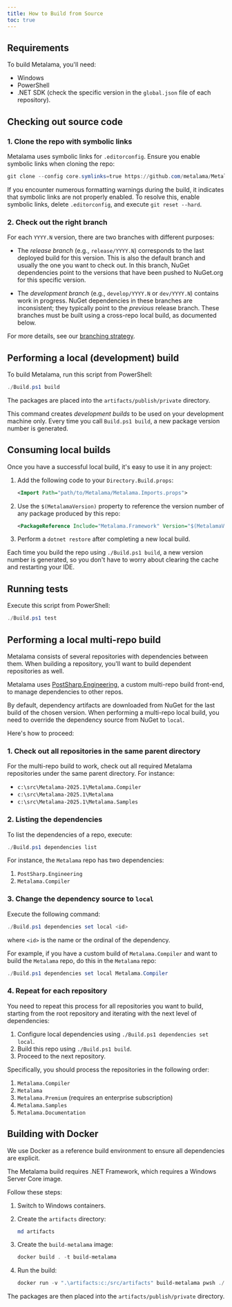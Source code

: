 ```yaml
---
title: How to Build from Source
toc: true
---
```


## Requirements

To build Metalama, you'll need:

- Windows
- PowerShell
- .NET SDK (check the specific version in the `global.json` file of each repository).

## Checking out source code

### 1. Clone the repo with symbolic links

Metalama uses symbolic links for `.editorconfig`. Ensure you enable symbolic links when cloning the repo:

```powershell
git clone --config core.symlinks=true https://github.com/metalama/Metalama.git
```

If you encounter numerous formatting warnings during the build, it indicates that symbolic links are not properly enabled. To resolve this, enable symbolic links, delete `.editorconfig`, and execute `git reset --hard`.

### 2. Check out the right branch

For each `YYYY.N` version, there are two branches with different purposes:

- The _release branch_ (e.g., `release/YYYY.N`) corresponds to the last deployed build for this version. This is also the default branch and usually the one you want to check out. In this branch, NuGet dependencies point to the versions that have been pushed to NuGet.org for this specific version.

- The _development branch_ (e.g., `develop/YYYY.N` or `dev/YYYY.N`) contains work in progress. NuGet dependencies in these branches are inconsistent; they typically point to the _previous_ release branch. These branches must be built using a cross-repo local build, as documented below.

For more details, see our [branching strategy](branching).

## Performing a local (development) build

To build Metalama, run this script from PowerShell:

```powershell
./Build.ps1 build
```

The packages are placed into the `artifacts/publish/private` directory.

This command creates _development builds_ to be used on your development machine only. Every time you call `Build.ps1 build`, a new package version number is generated.

## Consuming local builds

Once you have a successful local build, it's easy to use it in any project:

1. Add the following code to your `Directory.Build.props`:

    ```xml
    <Import Path="path/to/Metalama/Metalama.Imports.props">
    ```

2. Use the `$(MetalamaVersion)` property to reference the version number of any package produced by this repo:

    ```xml
    <PackageReference Include="Metalama.Framework" Version="$(MetalamaVersion)"/>
    ```

3. Perform a `dotnet restore` after completing a new local build.

Each time you build the repo using `./Build.ps1 build`, a new version number is generated, so you don't have to worry about clearing the cache and restarting your IDE.

## Running tests

Execute this script from PowerShell:

```powershell
./Build.ps1 test
```

## Performing a local multi-repo build

Metalama consists of several repositories with dependencies between them. When building a repository, you'll want to build dependent repositories as well.

Metalama uses [PostSharp.Engineering](https://github.com/postsharp/PostSharp.Engineering), a custom multi-repo build front-end, to manage dependencies to other repos.

By default, dependency artifacts are downloaded from NuGet for the last build of the chosen version. When performing a multi-repo local build, you need to override the dependency source from NuGet to `local`.

Here's how to proceed:

### 1. Check out all repositories in the same parent directory

For the multi-repo build to work, check out all required Metalama repositories under the same parent directory. For instance:

- `c:\src\Metalama-2025.1\Metalama.Compiler`
- `c:\src\Metalama-2025.1\Metalama`
- `c:\src\Metalama-2025.1\Metalama.Samples`

### 2. Listing the dependencies

To list the dependencies of a repo, execute:

```powershell
./Build.ps1 dependencies list
```

For instance, the `Metalama` repo has two dependencies:

1. `PostSharp.Engineering`
2. `Metalama.Compiler`

### 3. Change the dependency source to `local`

Execute the following command:

```powershell
./Build.ps1 dependencies set local <id>
```

where `<id>` is the name or the ordinal of the dependency.

For example, if you have a custom build of `Metalama.Compiler` and want to build the `Metalama` repo, do this in the `Metalama` repo:

```powershell
./Build.ps1 dependencies set local Metalama.Compiler
```

### 4. Repeat for each repository

You need to repeat this process for all repositories you want to build, starting from the root repository and iterating with the next level of dependencies:

1. Configure local dependencies using `./Build.ps1 dependencies set local`.
2. Build this repo using `./Build.ps1 build`.
3. Proceed to the next repository.

Specifically, you should process the repositories in the following order:

1. `Metalama.Compiler`
2. `Metalama`
3. `Metalama.Premium` (requires an enterprise subscription)
4. `Metalama.Samples`
5. `Metalama.Documentation`

## Building with Docker

We use Docker as a reference build environment to ensure all dependencies are explicit.

The Metalama build requires .NET Framework, which requires a Windows Server Core image.

Follow these steps:

1. Switch to Windows containers.
2. Create the `artifacts` directory:

    ```powershell
    md artifacts
    ```

3. Create the `build-metalama` image:

    ```powershell
    docker build . -t build-metalama
    ```

4. Run the build:

    ```powershell
    docker run -v ".\artifacts:c:/src/artifacts" build-metalama pwsh ./Build.ps1 build
    ```

The packages are then placed into the `artifacts/publish/private` directory.
